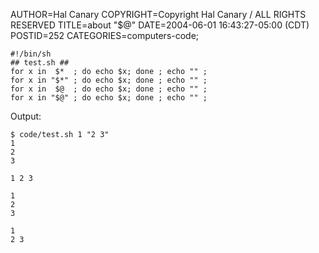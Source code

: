 AUTHOR=Hal Canary
COPYRIGHT=Copyright Hal Canary / ALL RIGHTS RESERVED
TITLE=about "$@"
DATE=2004-06-01 16:43:27-05:00 (CDT)
POSTID=252
CATEGORIES=computers-code;

    #!/bin/sh
    ## test.sh ##
    for x in  $*  ; do echo $x; done ; echo "" ;
    for x in "$*" ; do echo $x; done ; echo "" ;
    for x in  $@  ; do echo $x; done ; echo "" ;
    for x in "$@" ; do echo $x; done ; echo "" ;
    

Output:

    
    $ code/test.sh 1 "2 3"
    1
    2
    3
    
    1 2 3
    
    1
    2
    3
    
    1
    2 3
